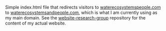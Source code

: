 Simple index.html file that redirects visitors to [waterecosystemspeople.com](https://waterecosystemspeople.com) to [waterecosystemsandpeople.com](https://waterecosystemsandpeople.com), which is what I am currently using as my main domain. See the [website-research-group](https://github.com/cvoter/website-research-group) repository for the content of my actual website.
